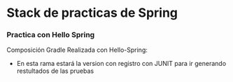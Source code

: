 # Stack de practicas de Spring

### Practica con Hello Spring

Composición Gradle Realizada con Hello-Spring:

* En esta rama estará la version con registro con JUNIT para ir generando restultados de las pruebas